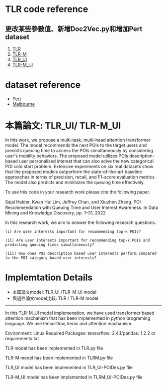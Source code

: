 # TLR code reference
更改某些參數值、新增Doc2Vec.py和增加Pert dataset
---
1. [TLR](https://github.com/sajalhalder/TLR)
2. [TLR-M](https://github.com/sajalhalder/TLR-M)
3. [TLR_UI](https://github.com/sajalhalder/TLR-M_UI)
4. [TLR-M_UI](https://github.com/sajalhalder/TLR-M_UI)

# dataset reference
- [Pert](https://sites.google.com/site/limkwanhui/datacode#ijcai15)
- [Melbourne](https://sites.google.com/site/limkwanhui/datacode#ijcai15)

# 本篇論文: TLR_UI/ TLR-M_UI
In this work, we propose a multi-task, multi-head attention transformer model. The model recommends the next POIs to the target users and predicts queuing time to access the POIs simultaneously by considering user's mobility behaviors. The proposed model utilizes POIs description-based user personalised interest that can also solve the new categorical POI cold start problem. Extensive experiments on six real datasets show that the proposed models outperform the state-of-the-art baseline approaches in terms of precision, recall, and F1-score evaluation metrics. The model also predicts and minimizes the queuing time effectively.


To use this code in your research work please cite the following paper.  


Sajal Halder, Kwan Hui Lim, Jeﬀrey Chan, and Xiuzhen Zhang. POI Recommendation with Queuing Time and User Interest Awareness. In Data Mining and Knowledge
Discovery, pp. 1–31, 2022

In this research work, we aim to answer the following research questions. 
  
    (i) Are user interests important for recommending top-k POIs?

    (ii) Are user interests important for recommending top-k POIs and predicting queuing times simultaneously?

    (iii) How does POI description based user interests perform compared to the POI category based user interests? 



# Implemtation Details
- 本篇論文model: TLR_UI /TLR-M_UI model
-  與過往論文model比較: TLR / TLR-M model
---

In this TLR-M_UI model implemenation, we have used transformer based attention machanism that has been implemented in python programing language. We use tensorflow, keras and attention machanism. 

Environment: Linux 
Required Packages: tensorflow: 2.4.1/pandas: 1.2.2 or requirements.txt

TLR model has been implemented in TLR.py file

TLR-M model has been implemented in TLRM.py file

TLR_UI model has been implemented in TLR_UI-POIDes.py file

TLR-M_UI model has been implemented in TLRM_UI-POIDes.py file


